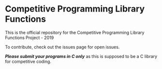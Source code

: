 # Competitive Programming Library Functions
This is the official repository for the Competitive Programming Library Functions Project - 2019

To contribute, check out the issues page for open issues.

***Please submit your programs in C only*** as this is supposed to be a C library for competitive coding.

